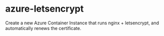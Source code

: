 # azure-letsencrypt
Create a new Azure Container Instance that runs nginx + letsencrypt, and automatically renews the certificate.
